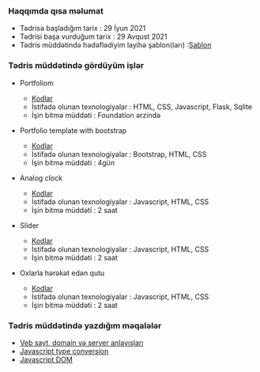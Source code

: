 ### Haqqımda qısa məlumat
* Tədrisə başladığım tarix : 29 İyun 2021 
* Tədrisi başa vurduğum tarix : 29 Avqust 2021
* Tədris müddətində hədəflədiyim layihə şablon(ları) :[Şablon](https://lmpixels.com/wp/leven-wp/full-width-dark/) 


### Tədris müddətində gördüyüm işlər
 
* Portfoliom
    * [Kodlar](https://github.com/huseynmv/PortfolioBackEnd)
    * İstifadə olunan texnologiyalar : HTML, CSS, Javascript, Flask, Sqlite
    * İşin bitmə müddəti : Foundation ərzində

* Portfolio template with bootstrap
    * [Kodlar](https://github.com/huseynmv/PragmatechFoundationProject/tree/main/Works/HTML-CSS/Bootstrap)
    * İstifadə olunan texnologiyalar : Bootstrap, HTML, CSS
    * İşin bitmə müddəti : 4gün

* Analog clock
    * [Kodlar](https://github.com/huseynmv/PragmatechFoundationProject/tree/main/Works/Javascript/AnalogClock/Week04-Day04)
    * İstifadə olunan texnologiyalar : Javascript, HTML, CSS
    * İşin bitmə müddəti : 2 saat

* Slider
    * [Kodlar](https://github.com/huseynmv/PragmatechFoundationProject/tree/main/Works/Javascript/Slider/Week04-Day02)
    * İstifadə olunan texnologiyalar : Javascript, HTML, CSS
    * İşin bitmə müddəti : 2 saat

* Oxlarla hərəkət edən qutu
    * [Kodlar](https://github.com/huseynmv/PragmatechFoundationProject/tree/main/Works/Javascript/BoxMovement/Week04-Day03)
    * İstifadə olunan texnologiyalar : Javascript, HTML, CSS
    * İşin bitmə müddəti : 2 saat

### Tədris müddətində yazdığım məqalələr

* [Veb sayt, domain və server anlayışları](https://medium.com/@huseynmv/veb-sayt-domain-v%C9%99-server-anlay%C4%B1%C5%9Flar%C4%B1-b6119989be65)
* [Javascript type conversion](https://medium.com/pragmatech/javascript-type-conversion-b2d68bbc99d)
* [Javascript DOM](https://medium.com/pragmatech/javascri%CC%87pt-html-dom-b704fa7a4bfa)
